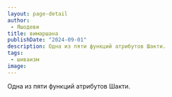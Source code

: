 ```yaml
---
layout: page-detail
author:
 - Яшодеви
title: вимаршана
publishDate: "2024-09-01"
description: Одна из пяти функций атрибутов Шакти.
tags:
 - шиваизм
image: 
---
```


Одна из пяти функций атрибутов Шакти.

